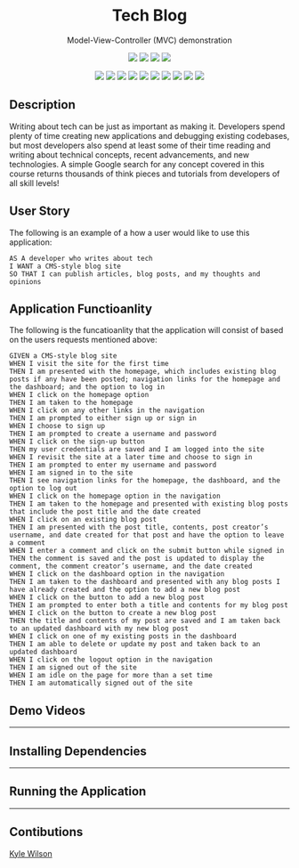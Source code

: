 <h1 align="center">Tech Blog</h1>
<p align="center">Model-View-Controller (MVC) demonstration</p>

<p align="center">
    <img src="https://img.shields.io/github/repo-size/lylekilson/tech-blog" />
    <img src="https://img.shields.io/github/languages/top/lylekilson/tech-blog"  />
    <img src="https://img.shields.io/github/issues/lylekilson/tech-blog" />
    <img src="https://img.shields.io/github/last-commit/lylekilson/tech-blog" >
</p>
  
<p align="center">
    <img src="https://img.shields.io/badge/javascript-yellow" />
    <img src="https://img.shields.io/badge/express.js-orange" />
    <img src="https://img.shields.io/badge/sequelize-red"  />
    <img src="https://img.shields.io/badge/mySQL-purple"  />
    <img src="https://img.shields.io/badge/dotenv-green" />
    <img src="https://img.shields.io/badge/handlebars-yellow" />
    <img src="https://img.shields.io/badge/bcrypt-orange" />
    <img src="https://img.shields.io/badge/Sequelize-red"  />
    <img src="https://img.shields.io/badge/mySQL-purple"  />
    <img src="https://img.shields.io/badge/dotenv-green" />
</p>

## Description

Writing about tech can be just as important as making it. Developers spend plenty of time creating new applications and debugging existing codebases, but most developers also spend at least some of their time reading and writing about technical concepts, recent advancements, and new technologies. A simple Google search for any concept covered in this course returns thousands of think pieces and tutorials from developers of all skill levels!

## User Story

The following is an example of a how a user would like to use this application:

```
AS A developer who writes about tech
I WANT a CMS-style blog site
SO THAT I can publish articles, blog posts, and my thoughts and opinions
```

## Application Functioanlity

The following is the funcatioanlity that the application will consist of based on the users requests mentioned above:

```
GIVEN a CMS-style blog site
WHEN I visit the site for the first time
THEN I am presented with the homepage, which includes existing blog posts if any have been posted; navigation links for the homepage and the dashboard; and the option to log in
WHEN I click on the homepage option
THEN I am taken to the homepage
WHEN I click on any other links in the navigation
THEN I am prompted to either sign up or sign in
WHEN I choose to sign up
THEN I am prompted to create a username and password
WHEN I click on the sign-up button
THEN my user credentials are saved and I am logged into the site
WHEN I revisit the site at a later time and choose to sign in
THEN I am prompted to enter my username and password
WHEN I am signed in to the site
THEN I see navigation links for the homepage, the dashboard, and the option to log out
WHEN I click on the homepage option in the navigation
THEN I am taken to the homepage and presented with existing blog posts that include the post title and the date created
WHEN I click on an existing blog post
THEN I am presented with the post title, contents, post creator’s username, and date created for that post and have the option to leave a comment
WHEN I enter a comment and click on the submit button while signed in
THEN the comment is saved and the post is updated to display the comment, the comment creator’s username, and the date created
WHEN I click on the dashboard option in the navigation
THEN I am taken to the dashboard and presented with any blog posts I have already created and the option to add a new blog post
WHEN I click on the button to add a new blog post
THEN I am prompted to enter both a title and contents for my blog post
WHEN I click on the button to create a new blog post
THEN the title and contents of my post are saved and I am taken back to an updated dashboard with my new blog post
WHEN I click on one of my existing posts in the dashboard
THEN I am able to delete or update my post and taken back to an updated dashboard
WHEN I click on the logout option in the navigation
THEN I am signed out of the site
WHEN I am idle on the page for more than a set time
THEN I am automatically signed out of the site
```

## Demo Videos

---

## Installing Dependencies

---

## Running the Application

---

## Contibutions

[Kyle Wilson](https://github.com/lylekilson)
